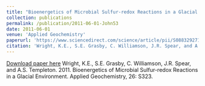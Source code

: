 ```yaml
---
title: "Bioenergetics of Microbial Sulfur-redox Reactions in a Glacial Environment"
collection: publications
permalink: /publication/2011-06-01-John53
date: 2011-06-01
venue: 'Applied Geochemistry'
paperurl: 'https://www.sciencedirect.com/science/article/pii/S0883292711001557'
citation: 'Wright, K.E., S.E. Grasby, C. Williamson, J.R. Spear, and A.S. Templeton.  2011.  Bioenergetics of Microbial Sulfur-redox Reactions in a Glacial Environment.  Applied Geochemistry, 26: S323.'
---
```


<a href='https://www.sciencedirect.com/science/article/pii/S0883292711001557'>Download paper here</a>
Wright, K.E., S.E. Grasby, C. Williamson, J.R. Spear, and A.S. Templeton.  2011.  Bioenergetics of Microbial Sulfur-redox Reactions in a Glacial Environment.  Applied Geochemistry, 26: S323.